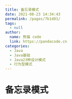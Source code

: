 ```yaml
---
title: 备忘录模式
date: 2021-08-23 14:34:43
permalink: /pages/7b1d81/
tags: 
  - null
author: 
  name: 熊猫 code
  link: https://pandacode.cn
categories: 
  - Java
  - Java基础
  - Java23种设计模式
  - 行为型模式
---
```


# 备忘录模式